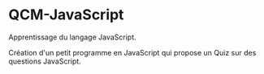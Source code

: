 # QCM-JavaScript
Apprentissage du langage JavaScript.

Création d'un petit programme en JavaScript qui propose un Quiz sur des questions JavaScript.
